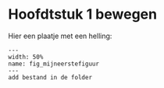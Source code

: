 # Hoofdtstuk 1 bewegen

Hier een plaatje met een helling:

``` {figure} book/figures/fig_Helling.png
---
width: 50%
name: fig_mijneerstefiguur
---
add bestand in de folder
```
